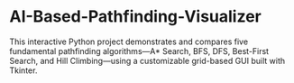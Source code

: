 # AI-Based-Pathfinding-Visualizer
This interactive Python project demonstrates and compares five fundamental pathfinding algorithms—A* Search, BFS, DFS, Best-First Search, and Hill Climbing—using a customizable grid-based GUI built with Tkinter.
